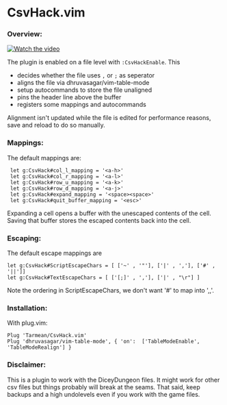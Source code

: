 # CsvHack.vim

### Overview:

[![Watch the video](http://i3.ytimg.com/vi/oKtKv6BDk60/hqdefault.jpg)](https://www.youtube.com/watch?v=oKtKv6BDk60)


The plugin is enabled on a file level with `:CsvHackEnable`. This

- decides whether the file uses `,` or `;` as seperator
- aligns the file via dhruvasagar/vim-table-mode
- setup autocommands to store the file unaligned
- pins the header line above the buffer
- registers some mappings and autocommands

Alignment isn't updated while the file is edited for performance reasons, save and reload to do so manually.

### Mappings:

The default mappings are:

     let g:CsvHack#col_l_mapping = '<a-h>'
     let g:CsvHack#col_r_mapping = '<a-l>'
     let g:CsvHack#row_u_mapping = '<a-k>'
     let g:CsvHack#row_d_mapping = '<a-j>'
     let g:CsvHack#expand_mapping = '<space><space>'
     let g:CsvHack#quit_buffer_mapping = '<esc>'

Expanding a cell opens a buffer with the unescaped contents of the cell.
Saving that buffer stores the escaped contents back into the cell.

### Escaping:

The default escape mappings are 

    let g:CsvHack#ScriptEscapeChars = [ ['~' , '"'], ['|' , ','], ['#' , '||']]
    let g:CsvHack#TextEscapeChars = [ ['[;]' , ','], ['|' , "\r"] ]

Note the ordering in ScriptEscapeChars, we don't want '#' to map into ',,'.

### Installation:

With plug.vim:

    Plug 'Tarmean/CsvHack.vim'
    Plug 'dhruvasagar/vim-table-mode', { 'on':  ['TableModeEnable', 'TableModeRealign'] }

### Disclaimer:

This is a plugin to work with the DiceyDungeon files. It might work for other csv files but things probably will break at the seams.
That said, keep backups and a high undolevels even if you work with the game files.
